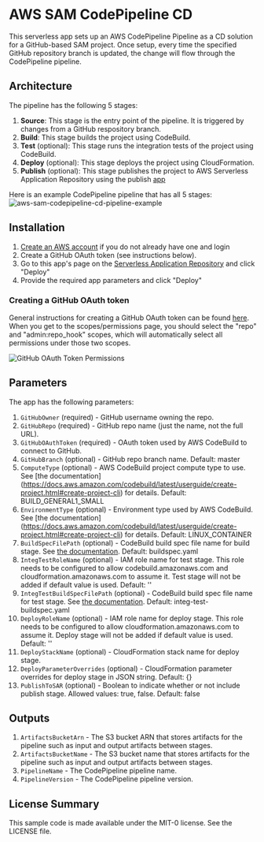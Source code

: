 # AWS SAM CodePipeline CD

This serverless app sets up an AWS CodePipeline Pipeline as a CD solution for a GitHub-based SAM project. Once setup, every time the specified GitHub repository branch is updated, the change will flow through the CodePipeline pipeline.

## Architecture

The pipeline has the following 5 stages:
1. **Source**: This stage is the entry point of the pipeline. It is triggered by changes from a GitHub respository branch.
1. **Build**: This stage builds the project using CodeBuild.
1. **Test** (optional): This stage runs the integration tests of the project using CodeBuild.
1. **Deploy** (optional): This stage deploys the project using CloudFormation.
1. **Publish** (optional): This stage publishes the project to AWS Serverless Application Repository using the publish [app](https://serverlessrepo.aws.amazon.com/applications/arn:aws:serverlessrepo:us-east-1:077246666028:applications~aws-serverless-codepipeline-serverlessrepo-publish)

Here is an example CodePipeline pipeline that has all 5 stages:
![aws-sam-codepipeline-cd-pipeline-example](../../../raw/master/images/aws-sam-codepipeline-cd-pipeline-example.png)

## Installation

1. [Create an AWS account](https://portal.aws.amazon.com/gp/aws/developer/registration/index.html) if you do not already have one and login
1. Create a GitHub OAuth token (see instructions below).
1. Go to this app's page on the [Serverless Application Repository](https://serverlessrepo.aws.amazon.com/applications/arn:aws:serverlessrepo:us-east-1:646794253159:applications~aws-sam-codepipeline-cd) and click "Deploy"
1. Provide the required app parameters and click "Deploy"

### Creating a GitHub OAuth token

General instructions for creating a GitHub OAuth token can be found [here](https://help.github.com/articles/creating-a-personal-access-token-for-the-command-line/). When you get to the scopes/permissions page, you should select the "repo" and "admin:repo_hook" scopes, which will automatically select all permissions under those two scopes.

![GitHub OAuth Token Permissions](../../../raw/master/images/github-token-permissions.png)

## Parameters

The app has the following parameters:

1. `GitHubOwner` (required) - GitHub username owning the repo.
1. `GitHubRepo` (required) - GitHub repo name (just the name, not the full URL).
1. `GitHubOAuthToken` (required) - OAuth token used by AWS CodeBuild to connect to GitHub.
1. `GitHubBranch` (optional) - GitHub repo branch name. Default: master
1. `ComputeType` (optional) - AWS CodeBuild project compute type to use. See [the documentation] (https://docs.aws.amazon.com/codebuild/latest/userguide/create-project.html#create-project-cli) for details. Default: BUILD_GENERAL1_SMALL
1. `EnvironmentType` (optional) - Environment type used by AWS CodeBuild. See [the documentation] (https://docs.aws.amazon.com/codebuild/latest/userguide/create-project.html#create-project-cli) for details. Default: LINUX_CONTAINER
1. `BuildSpecFilePath` (optional) - CodeBuild build spec file name for build stage. See [the documentation](https://docs.aws.amazon.com/codebuild/latest/userguide/build-spec-ref.html). Default: buildspec.yaml
1. `IntegTestRoleName` (optional) - IAM role name for test stage. This role needs to be configured to allow codebuild.amazonaws.com and cloudformation.amazonaws.com to assume it. Test stage will not be added if default value is used. Default: ''
1. `IntegTestBuildSpecFilePath` (optional) - CodeBuild build spec file name for test stage. See [the documentation](https://docs.aws.amazon.com/codebuild/latest/userguide/build-spec-ref.html). Default: integ-test-buildspec.yaml
1. `DeployRoleName` (optional) - IAM role name for deploy stage. This role needs to be configured to allow cloudformation.amazonaws.com to assume it. Deploy stage will not be added if default value is used. Default: ''
1. `DeployStackName` (optional) - CloudFormation stack name for deploy stage.
1. `DeployParameterOverrides` (optional) - CloudFormation parameter overrides for deploy stage in JSON string. Default: {}
1. `PublishToSAR` (optional) - Boolean to indicate whether or not include publish stage. Allowed values: true, false. Default: false

## Outputs

1. `ArtifactsBucketArn` - The S3 bucket ARN that stores artifacts for the pipeline such as input and output artifacts between stages.
1. `ArtifactsBucketName` - The S3 bucket name that stores artifacts for the pipeline such as input and output artifacts between stages.
1. `PipelineName` - The CodePipeline pipeline name.
1. `PipelineVersion` - The CodePipeline pipeline version.

## License Summary

This sample code is made available under the MIT-0 license. See the LICENSE file.
